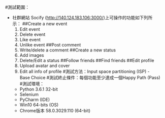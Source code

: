 #測試範圍：
* 社群網站 Socify (http://140.124.183.106:3000/)上可操作的功能如下列所示：
##Create a new event
	1. Edit event
	2. Delete event
	3. Like event
	4. Unlike event
##Post comment
	1. Write/delete a comment
##Create a new status
	1. Add images
	2. Delete/Edit a status
##Follow friends
##Find friends
##Edit profile
	1. Upload avatar and cover
	2. Edit all info of profile
#測試方法：Input space partitioning (ISP) - Base Choice
#測試終止條件：每個功能至少達成一個Happy Path (Pass)
#測試環境：
	* Python 3.6.1 32-bit
	* Selenium
	* PyCharm (IDE)
	* Win10 64-bits (OS)
	* Chrome版本 58.0.3029.110 (64-bit)
